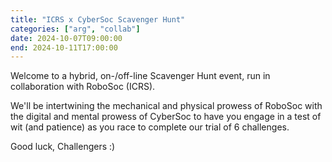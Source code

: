 ```yaml
---
title: "ICRS x CyberSoc Scavenger Hunt"
categories: ["arg", "collab"]
date: 2024-10-07T09:00:00
end: 2024-10-11T17:00:00
---
```


Welcome to a hybrid, on-/off-line Scavenger Hunt event, run in collaboration with RoboSoc (ICRS).
<!--more-->

We'll be intertwining the mechanical and physical prowess of RoboSoc with the digital and mental prowess of CyberSoc to have you engage in a test of wit (and patience) as you race to complete our trial of 6 challenges.

Good luck, Challengers \:)